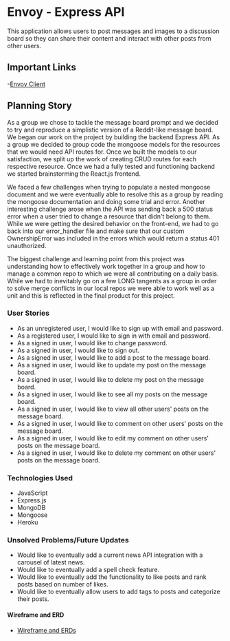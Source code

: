 # Envoy - Express API

This application allows users to post messages and images to a discussion board
so they can share their content and interact with other posts from other users.

## Important Links

-[Envoy Client](https://the-ga-honey-badgers.github.io/group-project-client/)

## Planning Story

As a group we chose to tackle the message board prompt and we decided to try
and reproduce a simplistic version of a Reddit-like message board. We began our
work on the project by building the backend Express API. As a group we decided
to group code the mongoose models for the resources that we would need API
routes for. Once we built the models to our satisfaction, we split up the work
of creating CRUD routes for each respective resource. Once we had a fully
tested and functioning backend we started brainstorming the React.js frontend.

We faced a few challenges when trying to populate a nested mongoose document and
we were eventually able to resolve this as a group by reading the mongoose
documentation and doing some trial and error. Another interesting challenge
arose when the API was sending back a 500 status error when a user tried to
change a resource that didn't belong to them. While we were getting the desired
behavior on the front-end, we had to go back into our error_handler file and
make sure that our custom OwnershipError was included in the errors which would
return a status 401 unauthorized.

The biggest challenge and learning point from this project was understanding
how to effectively work together in a group and how to manage a common repo to
which we were all contributing on a daily basis. While we had to inevitably go
on a few LONG tangents as a group in order to solve merge conflicts in our local
repos we were able to work well as a unit and this is reflected in the final
product for this project.

### User Stories

- As an unregistered user, I would like to sign up with email and password.
- As a registered user, I would like to sign in with email and password.
- As a signed in user, I would like to change password.
- As a signed in user, I would like to sign out.
- As a signed in user, I would like to add a post to the message board.
- As a signed in user, I would like to update my post on the message board.
- As a signed in user, I would like to delete my post on the message board.
- As a signed in user, I would like to see all my posts on the message board.
- As a signed in user, I would like to view all other users' posts on the message board.
- As a signed in user, I would like to comment on other users' posts on the message board.
- As a signed in user, I would like to edit my comment on other users' posts on the message board.
- As a signed in user, I would like to delete my comment on other users' posts on the message board.

### Technologies Used

- JavaScript
- Express.js
- MongoDB
- Mongoose
- Heroku

### Unsolved Problems/Future Updates

- Would like to eventually add a current news API integration with a carousel
of latest news.
- Would like to eventually add a spell check feature.
- Would like to eventually add the functionality to like posts and rank posts
based on number of likes.
- Would like to eventually allow users to add tags to posts and categorize their
posts.

#### Wireframe and ERD

- [Wireframe and ERDs ](https://docs.google.com/document/d/1Hmb44N7Wq7s_IoI2SBKiVxL6_yqVa6GaK74hpY1lx-8/edit?usp=sharing)
